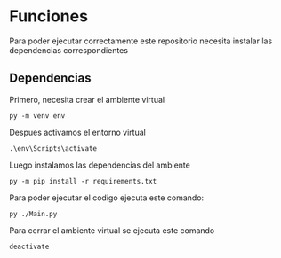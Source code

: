 # Funciones

Para poder ejecutar correctamente este repositorio necesita instalar las dependencias correspondientes

## Dependencias

Primero, necesita crear el ambiente virtual

```shell
py -m venv env
```

Despues activamos el entorno virtual

```shell
.\env\Scripts\activate
```

Luego instalamos las dependencias del ambiente

```shell
py -m pip install -r requirements.txt
```

Para poder ejecutar el codigo ejecuta este comando:

```shell
py ./Main.py
```

Para cerrar el ambiente virtual se ejecuta este comando

```shell
deactivate
```